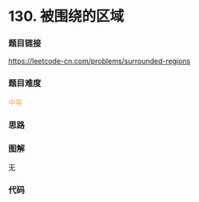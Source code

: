 # 130. 被围绕的区域

### 题目链接

https://leetcode-cn.com/problems/surrounded-regions

### 题目难度

<font color=#F0AD4E>中等</font>

### 思路



### 图解

无

### 代码

```python
```
